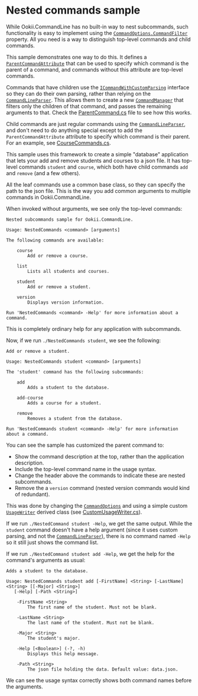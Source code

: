 # Nested commands sample

While Ookii.CommandLine has no built-in way to nest subcommands, such functionality is easy to
implement using the [`CommandOptions.CommandFilter`][] property. All you need is a way to
distinguish top-level commands and child commands.

This sample demonstrates one way to do this. It defines a [`ParentCommandAttribute`](ParentCommandAttribute.cs)
that can be used to specify which command is the parent of a command, and commands without this
attribute are top-level commands.

Commands that have children use the [`ICommandWithCustomParsing`][] interface so they can do their
own parsing, rather than relying on the [`CommandLineParser`][]. This allows them to create a new
[`CommandManager`][] that filters only the children of that command, and passes the remaining
arguments to that. Check the [ParentCommand.cs](ParentCommand.cs) file to see how this works.

Child commands are just regular commands using the [`CommandLineParser`][], and don't need to do
anything special except to add the `ParentCommandAttribute` attribute to specify which command is
their parent. For an example, see [CourseCommands.cs](CourseCommands.cs).

This sample uses this framework to create a simple "database" application that lets your add and
remove students and courses to a json file. It has top-level commands `student` and `course`, which
both have child commands `add` and `remove` (and a few others).

All the leaf commands use a common base class, so they can specify the path to the json file. This
is the way you add common arguments to multiple commands in Ookii.CommandLine.

When invoked without arguments, we see only the top-level commands:

```text
Nested subcommands sample for Ookii.CommandLine.

Usage: NestedCommands <command> [arguments]

The following commands are available:

    course
        Add or remove a course.

    list
        Lists all students and courses.

    student
        Add or remove a student.

    version
        Displays version information.

Run 'NestedCommands <command> -Help' for more information about a command.
```

This is completely ordinary help for any application with subcommands.

Now, if we run `./NestedCommands student`, we see the following:

```text
Add or remove a student.

Usage: NestedCommands student <command> [arguments]

The 'student' command has the following subcommands:

    add
        Adds a student to the database.

    add-course
        Adds a course for a student.

    remove
        Removes a student from the database.

Run 'NestedCommands student <command> -Help' for more information about a command.
```

You can see the sample has customized the parent command to:

- Show the command description at the top, rather than the application description.
- Include the top-level command name in the usage syntax.
- Change the header above the commands to indicate these are nested subcommands.
- Remove the a `version` command (nested version commands would kind of redundant).

This was done by changing the [`CommandOptions`][] and using a simple custom
[`UsageWriter`][] derived class (see [CustomUsageWriter.cs](CustomUsageWriter.cs)).

If we run `./NestedCommand student -Help`, we get the same output. While the `student` command
doesn't have a help argument (since it uses custom parsing, and not the [`CommandLineParser`][]),
there is no command named `-Help` so it still just shows the command list.

If we run `./NestedCommand student add -Help`, we get the help for the command's arguments as
usual:

```text
Adds a student to the database.

Usage: NestedCommands student add [-FirstName] <String> [-LastName] <String> [[-Major] <String>]
   [-Help] [-Path <String>]

    -FirstName <String>
        The first name of the student. Must not be blank.

    -LastName <String>
        The last name of the student. Must not be blank.

    -Major <String>
        The student's major.

    -Help [<Boolean>] (-?, -h)
        Displays this help message.

    -Path <String>
        The json file holding the data. Default value: data.json.
```

We can see the usage syntax correctly shows both command names before the arguments.

[`CommandLineParser`]: https://www.ookii.org/docs/commandline-3.1/html/T_Ookii_CommandLine_CommandLineParser.htm
[`CommandManager`]: https://www.ookii.org/docs/commandline-3.1/html/T_Ookii_CommandLine_Commands_CommandManager.htm
[`CommandOptions.CommandFilter`]: https://www.ookii.org/docs/commandline-3.1/html/P_Ookii_CommandLine_Commands_CommandOptions_CommandFilter.htm
[`CommandOptions`]: https://www.ookii.org/docs/commandline-3.1/html/T_Ookii_CommandLine_Commands_CommandOptions.htm
[`ICommandWithCustomParsing`]: https://www.ookii.org/docs/commandline-3.1/html/T_Ookii_CommandLine_Commands_ICommandWithCustomParsing.htm
[`UsageWriter`]: https://www.ookii.org/docs/commandline-3.1/html/T_Ookii_CommandLine_UsageWriter.htm
